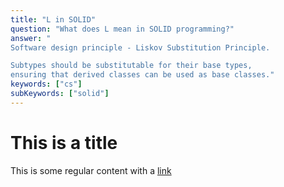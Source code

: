 ```yaml
---
title: "L in SOLID"
question: "What does L mean in SOLID programming?"
answer: "
Software design principle - Liskov Substitution Principle.

Subtypes should be substitutable for their base types, 
ensuring that derived classes can be used as base classes."
keywords: ["cs"]
subKeywords: ["solid"]
---
```


# This is a title

This is some regular content with a [link](https://google.com)
